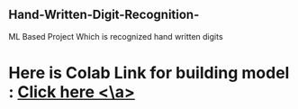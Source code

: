 ## Hand-Written-Digit-Recognition-
ML Based Project Which is recognized hand written digits

# Here is Colab Link for building model : <a href="https://colab.research.google.com/drive/1u50P495F5IrjVSG1N7d5_8cFJGCOXzvP#scrollTo=Sseevn8P0xP3" target="_blank"> Click here <\a>
